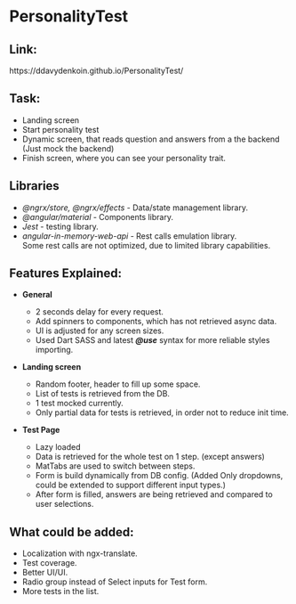 # PersonalityTest

<h2>Link:</h2>
https://ddavydenkoin.github.io/PersonalityTest/

<h2>Task:</h2>

- Landing screen
- Start personality test
- Dynamic screen, that reads question and answers from a the backend (Just mock the backend)
- Finish screen, where you can see your personality trait.

<h2>Libraries</h2>

- *@ngrx/store, @ngrx/effects* - Data/state management library.
- *@angular/material* - Components library.
- *Jest* - testing library.
- *angular-in-memory-web-api* - Rest calls emulation library. <br>Some rest calls are not optimized, due to limited library capabilities.

<h2>Features Explained:</h2>

- **General**
  - 2 seconds delay for every request.
  - Add spinners to components, which has not retrieved async data.
  - UI is adjusted for any screen sizes.
  - Used Dart SASS and latest ***@use*** syntax for more reliable styles importing.

- **Landing screen**
  - Random footer, header to fill up some space.
  - List of tests is retrieved from the DB.
  - 1 test mocked currently. 
  - Only partial data for tests is retrieved, in order not to reduce init time.
- **Test Page**
  - Lazy loaded
  - Data is retrieved for the whole test on 1 step. (except answers)
  - MatTabs are used to switch between steps.
  - Form is build dynamically from DB config. (Added Only dropdowns, could be extended to support different input types.)
  - After form is filled, answers are being retrieved and compared to user selections.

<h2>What could be added:</h2>

- Localization with ngx-translate.
- Test coverage.
- Better UI/UI.
- Radio group instead of Select inputs for Test form.
- More tests in the list.
